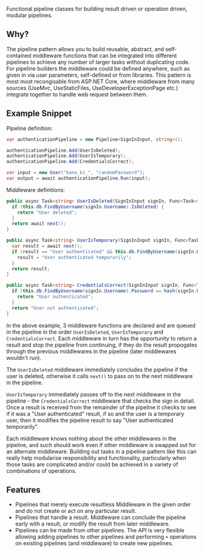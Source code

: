 Functional pipeline classes for building result driven or operation driven, modular pipelines. 

## Why?

The pipeline pattern allows you to build reusable, abstract, and self-contained middleware functions that can be integrated into different pipelines to achieve any number of larger tasks without duplicating code. For pipeline builders the middleware could be defined anywhere, such as given in via user parameters, self-defined or from libraries. This pattern is most most recongisable from ASP.NET Core, where middleware from many sources (UseMvc, UseStaticFiles, UseDeveloperExceptionPage etc.) integrate together to handle web request between them. 

## Example Snippet

Pipeline definition:

```csharp
var authenticationPipeline = new Pipeline<SignInInput, string>();

authenticationPipeline.Add(UserIsDeleted);
authenticationPipeline.Add(UserIsTemporary);
authenticationPipeline.Add(CredentialsCorrect);

var input = new User("kana_ki_", "randomPassword");
var output = await authenticationPipeline.Run(input);
```

Middleware definitions:

```csharp
public async Task<string> UserIsDeleted(SignInInput signIn, Func<Task<string>> next) {
  if (this.db.FindByUsername(signIn.Username).IsDeleted) {
    return "User deleted";
  }
  return await next();
}

public async Task<string> UserIsTemporary(SignInInput signIn, Func<Task<string>> next) {
  var result = await next();
  if (result == "User authenticated" && this.db.FindByUsername(signIn.Username).IsTemporary) {
    result = "User authenticated temporarily";
  }
  return result;
}

public async Task<string> CredentialsCorrect(SignInInput signIn, Func<Task<string>> next) {
  if (this.db.FindByUsername(signIn.Username).Password == hash(signIn.Password)) {
    return "User authenticated";
  }
  return "User not authenticated";
}
```

In the above example, 3 middleware functions are declared and are queued in the pipeline in the order `UserIsDeleted`, `UserIsTemporary` and `CredentialsCorrect`. Each middleware in turn has the opportunity to return a result and stop the pipeline from continuing, if they do the result propogates through the previous middlewares in the pipeline (later middlewares wouldn't run). 

The `UserIsDeleted` middleware immediately concludes the pipeline if the user is deleted, otherwise it calls `next()` to pass on to the next middleware in the pipeline. 

`UserIsTemporary` immediately passes off to the next middleware in the pipeline - the `CredentialsCorrect` middleware that checks the sign in detail. Once a result is received from the remainder of the pipeline it checks to see if it was a "User authenticated" result, if so and the user is a temporary user, then it modifies the pipeline result to say "User authenticated temporarily". 

Each middleware knows nothing about the other middlewares in the pipeline, and such should work even if other middleware is swapped out for an alternate middleware. Building out tasks in a pipeline pattern like this can really help modularise responsibility and functionality, particularly when those tasks are complicated and/or could be achieved in a variety of combinations of operations. 

## Features

 - Pipelines that merely execute resultless Middleware in the given order and do not create or act on any particular result. 
 - Pipelines that handle a result. Middleware can conclude the pipeline early with a result, or modify the result from later middleware. 
 - Pipelines can be made from other pipelines. The API is very flexible allowing adding pipelines to other pipelines and performing `+` operations on existing pipelines (and middleware) to create new pipelines. 

